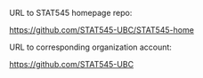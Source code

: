 URL to STAT545 homepage repo:

https://github.com/STAT545-UBC/STAT545-home

URL to corresponding organization account:

https://github.com/STAT545-UBC

